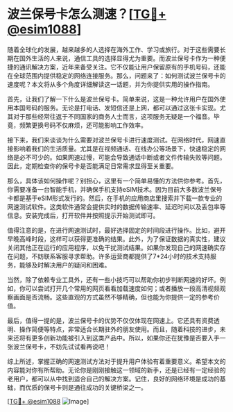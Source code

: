 # 波兰保号卡怎么测速？[[TG💪+ @esim1088](https://t.me/s/esim1088)]

随着全球化的发展，越来越多的人选择在海外工作、学习或旅行。对于这些需要长期在国外生活的人来说，通信工具的选择显得尤为重要。而波兰保号卡作为一种便捷的通讯解决方案，近年来备受关注。它不仅能让用户保留原有的手机号码，还能在全球范围内提供稳定的网络连接服务。那么，问题来了：如何测试波兰保号卡的速度呢？本文将从多个角度详细解读这一话题，并为你提供实用的操作指南。

首先，让我们了解一下什么是波兰保号卡。简单来说，这是一种允许用户在国外使用本国号码的服务。无论是打电话、发短信还是上网，都可以通过这张卡实现。尤其对于那些经常往返于不同国家的商务人士而言，这项服务无疑是一个福音。毕竟，频繁更换号码不仅麻烦，还可能影响工作效率。

接下来，我们来谈谈为什么需要对波兰保号卡进行速度测试。在网络时代，网速直接影响着我们的生活质量。尤其是在视频通话、在线办公等场景下，快速稳定的网络是必不可少的。如果网速过慢，可能会导致通话中断或者文件传输失败等问题。因此，定期检查你的保号卡是否能满足日常需求显得至关重要。

那么，具体该如何操作呢？别担心，这里有一个简单易懂的方法供你参考。首先，你需要准备一台智能手机，并确保手机支持eSIM技术。因为目前大多数波兰保号卡都是基于eSIM形式发行的。然后，在手机的应用商店里搜索并下载一款专业的网速测试软件。这类软件通常会提供实时的数据传输速率、延迟时间以及丢包率等信息。安装完成后，打开软件并按照提示开始测试即可。

值得注意的是，在进行网速测试时，最好选择固定的时间段进行操作。比如，避开早晚高峰时段，这样可以获得更准确的结果。此外，为了保证数据的真实性，建议关闭其他正在运行的应用程序，以免干扰测试结果。如果你发现自己的网速确实存在问题，不妨联系客服寻求帮助。许多运营商都提供了7*24小时的技术支持服务，能够及时解决用户的疑问和困难。

当然，除了依赖专业工具外，还有一些小技巧可以帮助你初步判断网速的好坏。例如，你可以尝试打开几个常用的网页看看加载速度如何；或者播放一段高清视频观察画面是否流畅。这些直观的方式虽然不够精确，但也能为你提供一定的参考价值。

最后，值得一提的是，波兰保号卡的优势不仅仅体现在网速上。它还具有资费透明、操作简便等特点，非常适合长期驻外的朋友使用。而且，随着科技的进步，未来还将有更多创新功能被引入到这类产品中。所以，如果你还在犹豫是否要入手一张波兰保号卡，不妨先试试看再说吧！

综上所述，掌握正确的网速测试方法对于提升用户体验有着重要意义。希望本文的内容能对你有所帮助。无论你是刚刚接触这一领域的新手，还是已经有一定经验的老用户，都可以从中找到适合自己的解决方案。记住，良好的网络环境是成功的基础，而优质的保号卡则是通往成功的关键桥梁之一。

[[TG💪+ @esim1088](https://t.me/s/esim1088) ![Image](https://i.postimg.cc/4NQfJmqS/Snipaste-2025-05-13-00-14-12.png)]